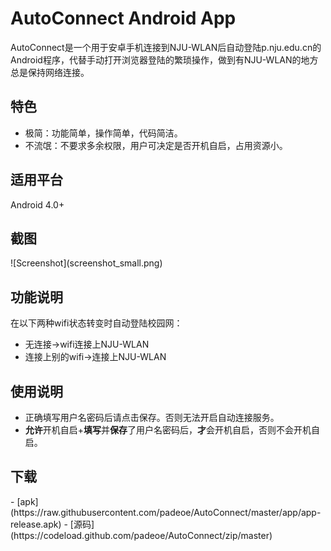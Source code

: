 AutoConnect Android App
======================

AutoConnect是一个用于安卓手机连接到NJU-WLAN后自动登陆p.nju.edu.cn的Android程序，代替手动打开浏览器登陆的繁琐操作，做到有NJU-WLAN的地方总是保持网络连接。

<h2>特色</h2>

- 极简：功能简单，操作简单，代码简洁。
- 不流氓：不要求多余权限，用户可决定是否开机自启，占用资源小。

<h2>适用平台</h2>
Android 4.0+

<h2>截图</h2>
![Screenshot](screenshot_small.png)

<h2>功能说明</h2>
在以下两种wifi状态转变时自动登陆校园网：

- 无连接->wifi连接上NJU-WLAN
- 连接上别的wifi->连接上NJU-WLAN

<h2>使用说明</h2>

- 正确填写用户名密码后请点击保存。否则无法开启自动连接服务。
- **允许**开机自启+**填写**并**保存**了用户名密码后，**才**会开机自启，否则不会开机自启。

<h2>下载</h2>
- [apk](https://raw.githubusercontent.com/padeoe/AutoConnect/master/app/app-release.apk)
- [源码](https://codeload.github.com/padeoe/AutoConnect/zip/master)
